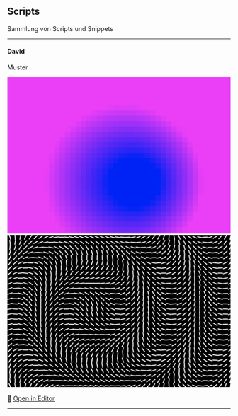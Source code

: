 ## Scripts

Sammlung von Scripts und Snippets

----

#### David

Muster

![muster](media/klickmuster1.png)
![muster2](media/klickmuster2.png)

🔗 [Open in Editor](https://editor.p5js.org/schnavy/sketches/uX5YPU0KP)

---

